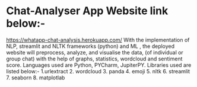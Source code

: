 # Chat-Analyser App Website link below:-
https://whatapp-chat-analysis.herokuapp.com/
With the implementation of NLP, streamlit and NLTK frameworks (python) and ML , the deployed website will preprocess, analyze, and visualise the data,
(of individual or group chat) with the help of graphs, statistics, wordcloud and sentiment score.
Languages used are Python, PYCharm, JupiterPY.
Libraries used are listed below:-
1.urlextract
2. wordcloud
3. panda
4. emoji
5. nltk
6. streamlit
7. seaborn
8. matplotlab


